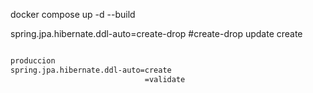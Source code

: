 docker compose up -d --build

spring.jpa.hibernate.ddl-auto=create-drop 
#create-drop   update   create

```bash

produccion 
spring.jpa.hibernate.ddl-auto=create
                              =validate
```